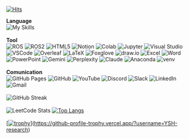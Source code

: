 [![Hits](https://hits.sh/github.com/YSH-research/YSH-research.git.svg?view=today-total&label=Visitor&color=9f9f9f&logo=github)](https://hits.sh/github.com/YSH-research/YSH-research.git/)
<br>

**Language**
<br>
![My Skills](https://skillicons.dev/icons?i=python,cpp,matlab&theme=light)
<br><br>
**Tool**
<br>
![ROS](https://img.shields.io/badge/ROS-22314E?style=for-the-badge&logo=ros&logoColor=white)
![ROS2](https://img.shields.io/badge/ROS2-22314E?style=for-the-badge&logo=ros&logoColor=white)
![HTML5](https://img.shields.io/badge/HTML5-E34F26?style=for-the-badge&logo=html5&logoColor=white)
![Notion](https://img.shields.io/badge/Notion-000000?style=for-the-badge&logo=notion&logoColor=white)
![Colab](https://img.shields.io/badge/Colab-F9AB00?style=for-the-badge&logo=googlecolab&logoColor=white)
![Jupyter](https://img.shields.io/badge/Jupyter-F37626?style=for-the-badge&logo=jupyter&logoColor=white)
![Visual Studio](https://img.shields.io/badge/Visual_Studio-5C2D91?style=for-the-badge&logo=visualstudio&logoColor=white)
![VSCode](https://img.shields.io/badge/VSCode-007ACC?style=for-the-badge&logo=visualstudiocode&logoColor=white)
![Overleaf](https://img.shields.io/badge/Overleaf-47A141?style=for-the-badge&logo=overleaf&logoColor=white)
![LaTeX](https://img.shields.io/badge/LaTeX-008080?style=for-the-badge&logo=latex&logoColor=white)
![Foxglove](https://img.shields.io/badge/Foxglove-433C5B?style=for-the-badge&logo=foxglove&logoColor=white)
![draw.io](https://img.shields.io/badge/draw.io-F08705?style=for-the-badge&logo=diagrams.net&logoColor=white)
![Excel](https://img.shields.io/badge/Excel-217346?style=for-the-badge&logo=microsoftexcel&logoColor=white)
![Word](https://img.shields.io/badge/Word-2B579A?style=for-the-badge&logo=microsoftword&logoColor=white)
![PowerPoint](https://img.shields.io/badge/PowerPoint-B7472A?style=for-the-badge&logo=microsoftpowerpoint&logoColor=white)
![Gemini](https://img.shields.io/badge/Gemini-8E75B2?style=for-the-badge&logo=googleai&logoColor=white)
![Perplexity](https://img.shields.io/badge/Perplexity-000000?style=for-the-badge&logo=perplexityai&logoColor=white)
![Claude](https://img.shields.io/badge/Claude-D06A58?style=for-the-badge&logo=anthropic&logoColor=white)
![Anaconda](https://img.shields.io/badge/Anaconda-44A833?style=for-the-badge&logo=anaconda&logoColor=white)
![venv](https://img.shields.io/badge/venv-3776AB?style=for-the-badge&logo=python&logoColor=white)
<br><br>
**Comunication**
<br>
![GitHub Pages](https://img.shields.io/badge/GitHub%20Pages-181717?style=for-the-badge&logo=github&logoColor=white)
![GitHub](https://img.shields.io/badge/GitHub-181717?style=for-the-badge&logo=github&logoColor=white)
![YouTube](https://img.shields.io/badge/YouTube-FF0000?style=for-the-badge&logo=youtube&logoColor=white)
![Discord](https://img.shields.io/badge/Discord-5865F2?style=for-the-badge&logo=discord&logoColor=white)
![Slack](https://img.shields.io/badge/Slack-4A154B?style=for-the-badge&logo=slack&logoColor=white)
![LinkedIn](https://img.shields.io/badge/LinkedIn-0A66C2?style=for-the-badge&logo=linkedin&logoColor=white)
![Gmail](https://img.shields.io/badge/Gmail-EA4335?style=for-the-badge&logo=gmail&logoColor=white)
<br><br>
![GitHub Streak](https://github-readme-streak-stats.herokuapp.com/?user=YSH-research&theme=dark)
<br><br>
![LeetCode Stats](https://leetcode.card.workers.dev/yshgit?theme=light&font=source_code_pro&extension=null)
[![Top Langs](https://github-readme-stats.vercel.app/api/top-langs/?username=YSH-research&layout=compact&theme=dracula)](https://github.com/anuraghazra/github-readme-stats)
<br><br>
[[![trophy](https://github-profile-trophy.vercel.app/?username=YSH-research&theme=radical)](https://github.com/ryo-ma/github-profile-trophy)](https://github-profile-trophy.vercel.app/?username=YSH-research)



